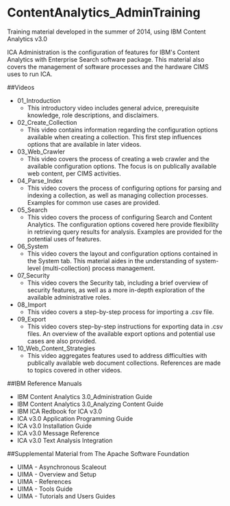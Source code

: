 # ContentAnalytics_AdminTraining
Training material developed in the summer of 2014, using IBM Content Analytics v3.0


ICA Administration is the configuration of features for IBM's Content Analytics with Enterprise Search software package. This material also covers the management of software processes and the hardware CIMS uses to run ICA.

##Videos
* 01_Introduction 
  * This introductory video includes general advice, prerequisite knowledge, role descriptions, and disclaimers.
* 02_Create_Collection 
  * This video contains information regarding the configuration options available when creating a collection. This first step influences options that are available in later videos.
* 03_Web_Crawler
  * This video covers the process of creating a web crawler and the available configuration options. The focus is on publically available web content, per CIMS activities.
* 04_Parse_Index
  * This video covers the process of configuring options for parsing and indexing a collection, as well as managing collection processes. Examples for common use cases are provided.
* 05_Search
  * This video covers the process of configuring Search and Content Analytics. The configuration options covered here provide flexibility in retrieving query results for analysis. Examples are provided for the potential uses of features.
* 06_System
  * This video covers the layout and configuration options contained in the System tab. This material aides in the understanding of system-level (multi-collection) process management.
* 07_Security
  * This video covers the Security tab, including a brief overview of security features, as well as a more in-depth exploration of the available administrative roles.
* 08_Import
  * This video covers a step-by-step process for importing a .csv file.
* 09_Export
  * This video covers step-by-step instructions for exporting data in .csv files. An overview of the available export options and potential use cases are also provided.
* 10_Web_Content_Strategies
  * This video aggregates features used to address difficulties with publically available web document collections. References are made to topics covered in other videos.

##IBM Reference Manuals
* IBM Content Analytics 3.0_Administration Guide
* IBM Content Analytics 3.0_Analyzing Content Guide
* IBM ICA Redbook for ICA v3.0
* ICA v3.0 Application Programming Guide
* ICA v3.0 Installation Guide
* ICA v3.0 Message Reference
* ICA v3.0 Text Analysis Integration
 
##Supplemental Material from The Apache Software Foundation
* UIMA - Asynchronous Scaleout
* UIMA - Overview and Setup
* UIMA - References
* UIMA - Tools Guide
* UIMA - Tutorials and Users Guides




